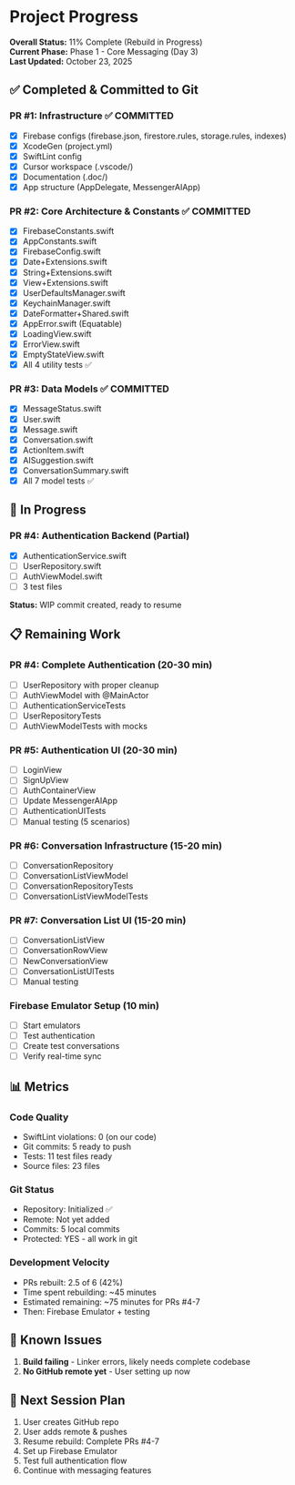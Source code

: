 # Project Progress

**Overall Status:** 11% Complete (Rebuild in Progress)  
**Current Phase:** Phase 1 - Core Messaging (Day 3)  
**Last Updated:** October 23, 2025

## ✅ Completed & Committed to Git

### PR #1: Infrastructure ✅ COMMITTED
- [x] Firebase configs (firebase.json, firestore.rules, storage.rules, indexes)
- [x] XcodeGen (project.yml)
- [x] SwiftLint config
- [x] Cursor workspace (.vscode/)
- [x] Documentation (.doc/)
- [x] App structure (AppDelegate, MessengerAIApp)

### PR #2: Core Architecture & Constants ✅ COMMITTED
- [x] FirebaseConstants.swift
- [x] AppConstants.swift
- [x] FirebaseConfig.swift
- [x] Date+Extensions.swift
- [x] String+Extensions.swift
- [x] View+Extensions.swift
- [x] UserDefaultsManager.swift
- [x] KeychainManager.swift
- [x] DateFormatter+Shared.swift
- [x] AppError.swift (Equatable)
- [x] LoadingView.swift
- [x] ErrorView.swift
- [x] EmptyStateView.swift
- [x] All 4 utility tests ✅

### PR #3: Data Models ✅ COMMITTED
- [x] MessageStatus.swift
- [x] User.swift
- [x] Message.swift
- [x] Conversation.swift
- [x] ActionItem.swift
- [x] AISuggestion.swift
- [x] ConversationSummary.swift
- [x] All 7 model tests ✅

## 🚧 In Progress

### PR #4: Authentication Backend (Partial)
- [x] AuthenticationService.swift
- [ ] UserRepository.swift
- [ ] AuthViewModel.swift
- [ ] 3 test files

**Status:** WIP commit created, ready to resume

## 📋 Remaining Work

### PR #4: Complete Authentication (20-30 min)
- [ ] UserRepository with proper cleanup
- [ ] AuthViewModel with @MainActor
- [ ] AuthenticationServiceTests
- [ ] UserRepositoryTests
- [ ] AuthViewModelTests with mocks

### PR #5: Authentication UI (20-30 min)
- [ ] LoginView
- [ ] SignUpView
- [ ] AuthContainerView
- [ ] Update MessengerAIApp
- [ ] AuthenticationUITests
- [ ] Manual testing (5 scenarios)

### PR #6: Conversation Infrastructure (15-20 min)
- [ ] ConversationRepository
- [ ] ConversationListViewModel
- [ ] ConversationRepositoryTests
- [ ] ConversationListViewModelTests

### PR #7: Conversation List UI (15-20 min)
- [ ] ConversationListView
- [ ] ConversationRowView
- [ ] NewConversationView
- [ ] ConversationListUITests
- [ ] Manual testing

### Firebase Emulator Setup (10 min)
- [ ] Start emulators
- [ ] Test authentication
- [ ] Create test conversations
- [ ] Verify real-time sync

## 📊 Metrics

### Code Quality
- SwiftLint violations: 0 (on our code)
- Git commits: 5 ready to push
- Tests: 11 test files ready
- Source files: 23 files

### Git Status
- Repository: Initialized ✅
- Remote: Not yet added
- Commits: 5 local commits
- Protected: YES - all work in git

### Development Velocity
- PRs rebuilt: 2.5 of 6 (42%)
- Time spent rebuilding: ~45 minutes
- Estimated remaining: ~75 minutes for PRs #4-7
- Then: Firebase Emulator + testing

## 🐛 Known Issues

1. **Build failing** - Linker errors, likely needs complete codebase
2. **No GitHub remote yet** - User setting up now

## 🎯 Next Session Plan

1. User creates GitHub repo
2. User adds remote & pushes
3. Resume rebuild: Complete PRs #4-7
4. Set up Firebase Emulator
5. Test full authentication flow
6. Continue with messaging features

